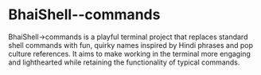 # BhaiShell--commands
BhaiShell->commands is a playful terminal project that replaces standard shell commands with fun, quirky names inspired by Hindi phrases and pop culture references. It aims to make working in the terminal more engaging and lighthearted while retaining the functionality of typical commands.
